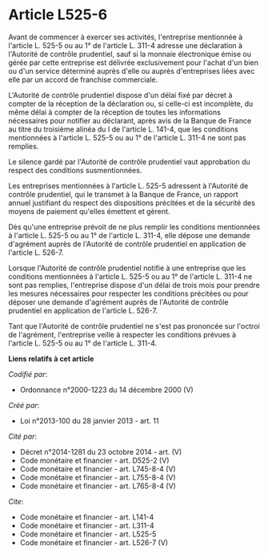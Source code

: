 # Article L525-6

Avant de commencer à exercer ses activités, l'entreprise mentionnée à l'article L. 525-5 ou au 1° de l'article L. 311-4
adresse une déclaration à l'Autorité de contrôle prudentiel, sauf si la monnaie électronique émise ou gérée par cette
entreprise est délivrée exclusivement pour l'achat d'un bien ou d'un service déterminé auprès d'elle ou auprès d'entreprises
liées avec elle par un accord de franchise commerciale. 

L'Autorité de contrôle prudentiel dispose d'un délai fixé par décret à compter de la réception de la déclaration ou, si
celle-ci est incomplète, du même délai à compter de la réception de toutes les informations nécessaires pour notifier au
déclarant, après avis de la Banque de France au titre du troisième alinéa du I de l'article L. 141-4, que les conditions
mentionnées à l'article L. 525-5 ou au 1° de l'article L. 311-4 ne sont pas remplies. 

Le silence gardé par l'Autorité de contrôle prudentiel vaut approbation du respect des conditions susmentionnées. 

Les entreprises mentionnées à l'article L. 525-5 adressent à l'Autorité de contrôle prudentiel, qui le transmet à la Banque
de France, un rapport annuel justifiant du respect des dispositions précitées et de la sécurité des moyens de paiement
qu'elles émettent et gèrent. 

Dès qu'une entreprise prévoit de ne plus remplir les conditions mentionnées à l'article L. 525-5 ou au 1° de l'article L.
311-4, elle dépose une demande d'agrément auprès de l'Autorité de contrôle prudentiel en application de l'article L. 526-7.

Lorsque l'Autorité de contrôle prudentiel notifie à une entreprise que les conditions mentionnées à l'article L. 525-5 ou au
1° de l'article L. 311-4 ne sont pas remplies, l'entreprise dispose d'un délai de trois mois pour prendre les mesures
nécessaires pour respecter les conditions précitées ou pour déposer une demande d'agrément auprès de l'Autorité de contrôle
prudentiel en application de l'article L. 526-7. 

Tant que l'Autorité de contrôle prudentiel ne s'est pas prononcée sur l'octroi de l'agrément, l'entreprise veille à respecter
les conditions prévues à l'article L. 525-5 ou au 1° de l'article L. 311-4.

**Liens relatifs à cet article**

_Codifié par_:

  - Ordonnance n°2000-1223 du 14 décembre 2000 (V)

_Créé par_:

  - Loi n°2013-100 du 28 janvier 2013 - art. 11

_Cité par_:

  - Décret n°2014-1281 du 23 octobre 2014 - art. (V)
  - Code monétaire et financier - art. D525-2 (V)
  - Code monétaire et financier - art. L745-8-4 (V)
  - Code monétaire et financier - art. L755-8-4 (V)
  - Code monétaire et financier - art. L765-8-4 (V)

_Cite_:

  - Code monétaire et financier - art. L141-4
  - Code monétaire et financier - art. L311-4
  - Code monétaire et financier - art. L525-5
  - Code monétaire et financier - art. L526-7 (V)
